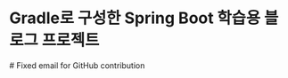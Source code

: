 # Gradle로 구성한 Spring Boot 학습용 블로그 프로젝트
#   F i x e d   e m a i l   f o r   G i t H u b   c o n t r i b u t i o n  
 